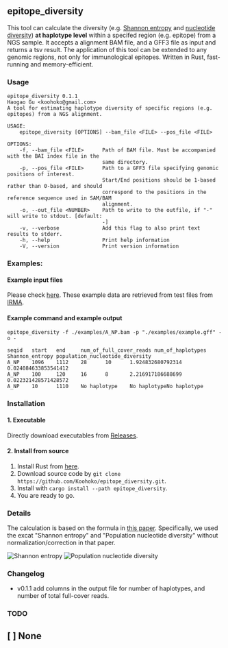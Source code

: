 ## epitope_diversity

This tool can calculate the diversity (e.g. [Shannon entropy](https://en.wikipedia.org/wiki/Entropy_(information_theory)) and [nucleotide diversity](https://en.wikipedia.org/wiki/Nucleotide_diversity)) **at haplotype level** within a specifed region (e.g. epitope) from a NGS sample. It accepts a alignment BAM file, and a GFF3 file as input and returns a tsv result. The application of this tool can be extended to any genomic regions, not only for immunological epitopes. Written in Rust, fast-running and memory-efficient.

### Usage
```
epitope_diversity 0.1.1
Haogao Gu <koohoko@gmail.com>
A tool for estimating haplotype diversity of specific regions (e.g. epitopes) from a NGS alignment.

USAGE:
    epitope_diversity [OPTIONS] --bam_file <FILE> --pos_file <FILE>

OPTIONS:
    -f, --bam_file <FILE>      Path of BAM file. Must be accompanied with the BAI index file in the
                               same directory.
    -p, --pos_file <FILE>      Path to a GFF3 file specifying genomic positions of interest.
                               Start/End positions should be 1-based rather than 0-based, and should
                               correspond to the positions in the reference sequence used in SAM/BAM
                               alignment.
    -o, --out_file <NUMBER>    Path to write to the outfile, if "-" will write to stdout. [default:
                               -]
    -v, --verbose              Add this flag to also print text results to stderr.
    -h, --help                 Print help information
    -V, --version              Print version information
```

### Examples:
#### Example input files 
Please check [here](/examples/). These example data are retrieved from test files from [IRMA](https://wonder.cdc.gov/amd/flu/irma/).

#### Example command and example output
```
epitope_diversity -f ./examples/A_NP.bam -p "./examples/example.gff" -o -

seqid   start   end     num_of_full_cover_reads num_of_haplotypes    Shannon_entropy population_nucleotide_diversity
A_NP    1096    1112    28      10      1.924832680792314    0.024084633853541412
A_NP    100     120     16      8       2.216917186688699    0.022321428571428572
A_NP    10      1110    No haplotype    No haplotypeNo haplotype
```

### Installation
#### 1. Executable
Directly download executables from [Releases](https://github.com/Koohoko/epitope_diversity/releases).
#### 2. Install from source
1. Install Rust from [here](https://www.rust-lang.org/tools/install).
2. Download source code by `git clone https://github.com/Koohoko/epitope_diversity.git`.
3. Install with `cargo install --path epitope_diversity`.
4. You are ready to go.

### Details
The calculation is based on the formula in [this paper](https://www.sciencedirect.com/science/article/pii/S004268221630037X). Specifically, we used the excat "Shannon entropy" and "Population nucleotide diversity" without normalization/correction in that paper.

![Shannon entropy](https://ars.els-cdn.com/content/image/1-s2.0-S004268221630037X-fx4_lrg.jpg)
![Population nucleotide diversity](https://ars.els-cdn.com/content/image/1-s2.0-S004268221630037X-fx9_lrg.jpg)

### Changelog
- v0.1.1 add columns in the output file for number of haplotypes, and number of total full-cover reads.

### TODO
[ ] None
---